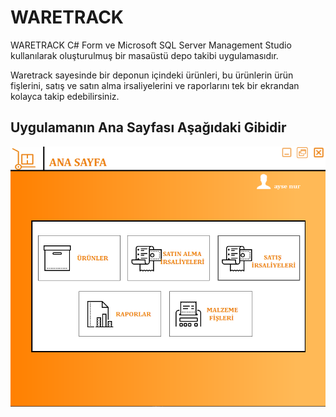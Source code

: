 # WARETRACK
WARETRACK C# Form ve Microsoft SQL Server Management Studio kullanılarak oluşturulmuş bir masaüstü depo takibi uygulamasıdır.

Waretrack sayesinde bir deponun içindeki ürünleri, bu ürünlerin ürün fişlerini, satış ve satın alma irsaliyelerini ve raporlarını tek bir ekrandan kolayca
takip edebilirsiniz.

## Uygulamanın Ana Sayfası Aşağıdaki Gibidir
![Ana Sayfa](https://github.com/aysenurfb/WARETRACK/blob/main/WARETRACK/images/ana_sayfa.PNG)
